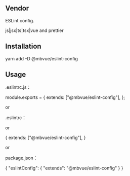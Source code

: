 ## Vendor
ESLint config.

js|jsx|ts|tsx|vue and prettier

## Installation
yarn add -D @mbvue/eslint-config

## Usage
.eslintrc.js：

module.exports = {
  extends: ["@mbvue/eslint-config"],
};

or

.eslintrc：

or

{
  extends: ["@mbvue/eslint-config"],
}

or

package.json：

{
    "eslintConfig": {
        "extends": "@mbvue/eslint-config"
    }
}

